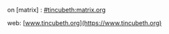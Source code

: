 on [matrix] : [#tincubeth:matrix.org](https://riot.im/app/#/room/#tincubeth:matrix.org)

web: [www.tincubeth.org](https://www.tincubeth.org)
